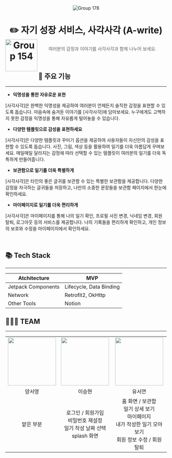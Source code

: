 <div align=center width="800">
  <img align=center alt="Group 178" src="https://github.com/ysy7838/A-write-android/assets/127864650/3154a52a-361e-4680-bbbf-bd1564e225ab">

  # ✏️ 자기 성장 서비스, 사각사각 (A-write)<img align=left width=100 alt="Group 154" src="https://github.com/ysy7838/A-write-android/assets/127864650/a7298820-5ab4-4c92-a822-7ccc627ee90c">

> 여러분의 감정과 이야기를 사각사각과 함께 나누어 보세요.
</div>

</br>

## 📱 주요 기능
---
- **익명성을 통한 자유로운 표현**

[사각사각]은 완벽한 익명성을 제공하여 여러분이 언제든지 솔직한 감정을 표현할 수 있도록 돕습니다. 마음속에 숨겨둔 이야기를 [사각사각]에 담아보세요. 누구에게도 고백하지 못한 감정을 익명성을 통해 자유롭게 털어놓을 수 있습니다.

- **다양한 템플릿으로 감성을 표현하세요**

[사각사각]은 다양한 템플릿과 꾸미기 옵션을 제공하여 사용자들이 자신만의 감성을 표현할 수 있도록 돕습니다. 사진, 그림, 색상 등을 활용하여 일기를 더욱 아름답게 꾸며보세요. 매일매일 달라지는 감정에 따라 선택할 수 있는 템플릿이 여러분의 일기를 더욱 독특하게 만들어줍니다.

- **보관함으로 일기를 더욱 특별하게**

[사각사각]은 타인의 좋은 글귀를 보관할 수 있는 특별한 보관함을 제공합니다. 다양한 감정을 자극하는 글귀들을 저장하고, 나만의 소중한 문장들을 보관함 페이지에서 한눈에 확인하세요.

- **마이페이지로 일기를 더욱 편리하게**

[사각사각]은 마이페이지를 통해 나의 일기 확인, 프로필 사진 변경, 닉네임 변경, 회원 탈퇴, 로그아웃 등의 서비스를 제공합니다. 나의 기록들을 편리하게 확인하고, 개인 정보의 보호와 수정을 마이페이지에서 확인하세요.

</br>

## 📚 Tech Stack
---

| Atchitecture | MVP |
| --- | --- |
| Jetpack Components | Lifecycle, Data Binding |
| Network | Retrofit2, OkHttp |
| Other Tools | Notion |

## 👩🏻‍💻 TEAM
---

<table align="center">
    <tr align="center">
        <td style="min-width: 150px;">
            <a href="https://github.com/ysy7838">
              <img src="https://avatars.githubusercontent.com/ysy7838" width="150" height="150" style="object-fit :cover">
            </a>
        </td>
        <td style="min-width: 150px;">
            <a href="https://github.com/sung97338">
              <img src="https://avatars.githubusercontent.com/sung97338" width="150" height="150" style="object-fit :cover">
            </a>
        </td>
      <td style="min-width: 150px;">
            <a href="https://github.com/youtheyeon">
              <img src="https://avatars.githubusercontent.com/youtheyeon" width="150" height="150" style="object-fit :cover">
            </a>
        </td>
    </tr>
    <tr align="center">
        <td>
            양서영<br/>
      </td>
        <td>
            이승현<br />
        </td>
       <td>
            유서연<br />
        </td>
    </tr>
     <tr align="center">
        <td>
            맡은 부분
        </td>
        <td>
            로그인 / 회원가입 <br />
            비밀번호 재설정 <br />
            일기 작성 날짜 선택 <br />
            splash 화면 <br />
        </td>
        <td>
            홈 화면 / 보관함 <br />
            일기 상세 보기 <br />
            마이페이지 <br />
            내가 작성한 일기 모아보기 <br />
            회원 정보 수정 / 회원 탈퇴
        </td>
    </tr>
</table>

